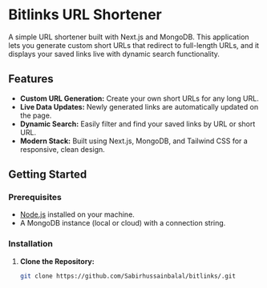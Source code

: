 # Bitlinks URL Shortener

A simple URL shortener built with Next.js and MongoDB. This application lets you generate custom short URLs that redirect to full-length URLs, and it displays your saved links live with dynamic search functionality.

## Features

- **Custom URL Generation:** Create your own short URLs for any long URL.
- **Live Data Updates:** Newly generated links are automatically updated on the page.
- **Dynamic Search:** Easily filter and find your saved links by URL or short URL.
- **Modern Stack:** Built using Next.js, MongoDB, and Tailwind CSS for a responsive, clean design.

## Getting Started

### Prerequisites

- [Node.js](https://nodejs.org/en/) installed on your machine.
- A MongoDB instance (local or cloud) with a connection string.

### Installation

1. **Clone the Repository:**

   ```bash
   git clone https://github.com/Sabirhussainbalal/bitlinks/.git
  
